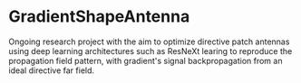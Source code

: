 # GradientShapeAntenna
Ongoing research project with the aim to optimize directive patch antennas using deep learning architectures such as ResNeXt learing to reproduce the propagation field pattern, with gradient's signal backpropagation from an ideal directive far field.
